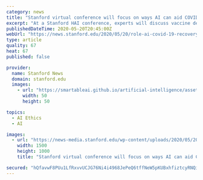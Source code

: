 ```yaml
---
category: news
title: "Stanford virtual conference will focus on ways AI can aid COVID-19 recovery"
excerpt: "At a Stanford HAI conference, experts will discuss vaccine development, the future of work, privacy and contact tracing, 2020 elections, and other major issues arising from this pandemic."
publishedDateTime: 2020-05-20T20:45:00Z
webUrl: "https://news.stanford.edu/2020/05/20/role-ai-covid-19-recovery/"
type: article
quality: 67
heat: 67
published: false

provider:
  name: Stanford News
  domain: stanford.edu
  images:
    - url: "https://smartableai.github.io/artificial-intelligence/assets/images/organizations/stanford.edu-50x50.jpg"
      width: 50
      height: 50

topics:
  - AI Ethics
  - AI

images:
  - url: "https://news-media.stanford.edu/wp-content/uploads/2020/05/20133658/COHAI.jpg"
    width: 1500
    height: 1000
    title: "Stanford virtual conference will focus on ways AI can aid COVID-19 recovery"

secured: "hQfavwF8PUu1LfRxvvUCJG76Ni4i4968JePeQ6tffNeW5pKUBxhfiztcyRNQi/yaMabJnCSHcuPQR82+g6ojOq0QeiE4A05ovKOfy3hZGbQv00TMmHDFKauH+xHz9gVoem3MoUmviKHezNYSE8naKc13yjxiARIcpB0507Ow7AXxHDgYa0O9z3e9XUIYvh/HAye3UDfq4Fgh+vLv5DY0GyZU0HgpArgQSSRYmfGDRyfExXE8WHr7ZrCzKnl6sCcCPXB2flweGOgq4txyNKcWA60s0ssagsraMqffMOLmmkK1zotLqH7IzGEjeO+x16E9bgRVmRTB6GW+ZfRD88t0JQ/BpA2qH3LTy+9MBjYgQfRzxsdi+J865qk16pyLpzftsRu9sd90se6AZHo/zsOFJ36Tyg5Qi1QZkM5Q61HTqcq07B8jXpb4iSmdhun82vM2PTy/PHxNKggg5FmlIC3A/zwQPDXkHnq5lbCDM9Gsw0Y=;b9wWoKVK7RSXRCUdovu5dg=="
---
```


